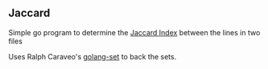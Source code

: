 Jaccard
-------

Simple go program to determine the [Jaccard Index](http://en.wikipedia.org/wiki/Jaccard_index) between the lines in two files

Uses Ralph Caraveo's [golang-set](https://github.com/deckarep/golang-set) to back the sets.
